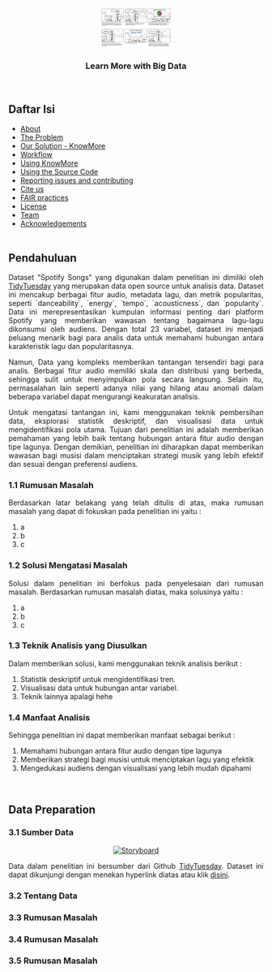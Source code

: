 <!-- HEADER -->
<br />
<p align="center">
  <a href="#">
    <img src="Assets/StoryBoard.jpg" alt="Storyboard" height="80">
  </a>
  <br/>
  <h3 align="center">
    Learn More with Big Data
  </h3>
  <br/>
</p>

<!--Daftar Isi-->
## Daftar Isi

* [About](#about)
* [The Problem](#the-problem)
* [Our Solution - KnowMore](#our-solution---knowmore)
* [Workflow](#workflow)
* [Using KnowMore](#using-knowmore)
* [Using the Source Code](#using-the-source-code)
* [Reporting issues and contributing](#reporting-issues-and-contributing)
* [Cite us](#cite-us)
* [FAIR practices](#fair-practices)
* [License](#license)
* [Team](#team)
* [Acknowledgements](#acknowledgements)
<br><br>

<!--PENDAHULUAN-->
## Pendahuluan
<div align='justify'>
Dataset "Spotify Songs" yang digunakan dalam penelitian ini dimiliki oleh <a href='https://github.com/rfordatascience/tidytuesday/blob/main/data/2020/2020-01-21/readme.md'>TidyTuesday<a/> yang merupakan data open source untuk analisis data. Dataset ini mencakup berbagai fitur audio, metadata lagu, dan metrik popularitas, seperti `danceability`, `energy`, `tempo`, `acousticness`, dan `popularity`. Data ini merepresentasikan kumpulan informasi penting dari platform Spotify yang memberikan wawasan tentang bagaimana lagu-lagu dikonsumsi oleh audiens. Dengan total 23 variabel, dataset ini menjadi peluang menarik bagi para analis data untuk memahami hubungan antara karakteristik lagu dan popularitasnya.
<br>

Namun, Data yang kompleks memberikan tantangan tersendiri bagi para analis. Berbagai fitur audio memiliki skala dan distribusi yang berbeda, sehingga sulit untuk menyimpulkan pola secara langsung. Selain itu, permasalahan lain seperti adanya nilai yang hilang atau anomali dalam beberapa variabel dapat mengurangi keakuratan analisis.
<br>

Untuk mengatasi tantangan ini, kami menggunakan teknik pembersihan data, eksplorasi statistik deskriptif, dan visualisasi data untuk mengidentifikasi pola utama. Tujuan dari penelitian ini adalah memberikan pemahaman yang lebih baik tentang hubungan antara fitur audio dengan tipe lagunya. Dengan demikian, penelitian ini diharapkan dapat memberikan wawasan bagi musisi dalam menciptakan strategi musik yang lebih efektif dan sesuai dengan preferensi audiens.
<br>

### 1.1 Rumusan Masalah
Berdasarkan latar belakang yang telah ditulis di atas, maka rumusan masalah yang dapat di fokuskan pada penelitian ini yaitu :
1. a
2. b
3. c

### 1.2 Solusi Mengatasi Masalah
Solusi dalam penelitian ini berfokus pada penyelesaian dari rumusan masalah. Berdasarkan rumusan masalah diatas, maka solusinya yaitu :
1. a
2. b
3. c

### 1.3 Teknik Analisis yang Diusulkan
Dalam memberikan solusi, kami menggunakan teknik analisis berikut :
1. Statistik deskriptif untuk mengidentifikasi tren.
2. Visualisasi data untuk hubungan antar variabel.
3. Teknik lainnya apalagi hehe

### 1.4 Manfaat Analisis
Sehingga penelitian ini dapat memberikan manfaat sebagai berikut :
1. Memahami hubungan antara fitur audio dengan tipe lagunya
2. Memberikan strategi bagi musisi untuk menciptakan lagu yang efektik
3. Mengedukasi audiens dengan visualisasi yang lebih mudah dipahami

<div/>
<br>

<!--DATA PREPARATION-->
## Data Preparation
<div align='justify'>

### 3.1 Sumber Data
<p align='center'>
<a href="#" align='center'>
    <img src="https://camo.githubusercontent.com/77e4a074311b53e10682a43b1385ca71ca7701136dcd9817602be08ff50c2ffe/68747470733a2f2f696d616765732e756e73706c6173682e636f6d2f70686f746f2d313439353433343934323231342d3962353235626261373465393f69786c69623d72622d312e322e3126697869643d65794a6863484266615751694f6a45794d446439266175746f3d666f726d6174266669743d63726f7026773d3133353026713d3830" alt="Storyboard" height="300">
  </a>
<p/>


Data dalam penelitian ini bersumber dari Github <a href='https://github.com/rfordatascience/tidytuesday/blob/main/data/2020/2020-01-21/readme.md'>TidyTuesday<a/>. Dataset ini dapat dikunjungi dengan menekan hyperlink diatas atau klik <a href='https://github.com/rfordatascience/tidytuesday/blob/main/data/2020/2020-01-21/readme.md'>disini<a/>.

### 3.2 Tentang Data

### 3.3 Rumusan Masalah
### 3.4 Rumusan Masalah
### 3.5 Rumusan Masalah
<div/>